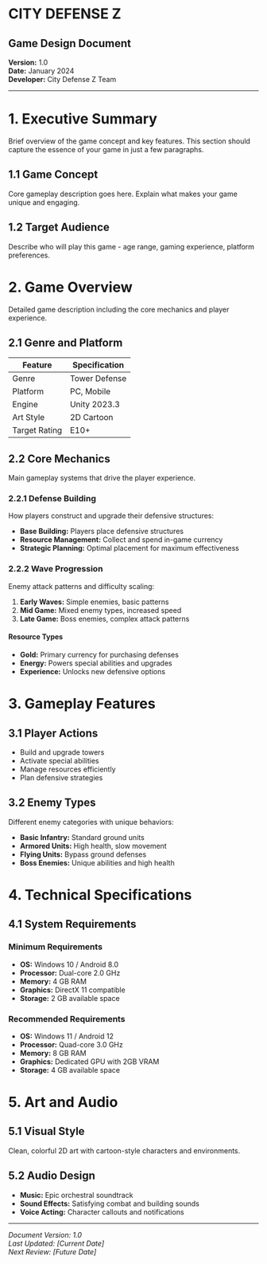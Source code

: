 # CITY DEFENSE Z
## Game Design Document

**Version:** 1.0  
**Date:** January 2024  
**Developer:** City Defense Z Team

---

# 1. Executive Summary

Brief overview of the game concept and key features. This section should capture the essence of your game in just a few paragraphs.

## 1.1 Game Concept

Core gameplay description goes here. Explain what makes your game unique and engaging.

## 1.2 Target Audience

Describe who will play this game - age range, gaming experience, platform preferences.

# 2. Game Overview

Detailed game description including the core mechanics and player experience.

## 2.1 Genre and Platform

| Feature | Specification |
|---------|---------------|
| Genre | Tower Defense |
| Platform | PC, Mobile |
| Engine | Unity 2023.3 |
| Art Style | 2D Cartoon |
| Target Rating | E10+ |

## 2.2 Core Mechanics

Main gameplay systems that drive the player experience.

### 2.2.1 Defense Building

How players construct and upgrade their defensive structures:

- **Base Building:** Players place defensive structures
- **Resource Management:** Collect and spend in-game currency
- **Strategic Planning:** Optimal placement for maximum effectiveness

### 2.2.2 Wave Progression

Enemy attack patterns and difficulty scaling:

1. **Early Waves:** Simple enemies, basic patterns
2. **Mid Game:** Mixed enemy types, increased speed
3. **Late Game:** Boss enemies, complex attack patterns

#### Resource Types

- **Gold:** Primary currency for purchasing defenses
- **Energy:** Powers special abilities and upgrades
- **Experience:** Unlocks new defensive options

# 3. Gameplay Features

## 3.1 Player Actions

- Build and upgrade towers
- Activate special abilities
- Manage resources efficiently
- Plan defensive strategies

## 3.2 Enemy Types

Different enemy categories with unique behaviors:

- **Basic Infantry:** Standard ground units
- **Armored Units:** High health, slow movement
- **Flying Units:** Bypass ground defenses
- **Boss Enemies:** Unique abilities and high health

# 4. Technical Specifications

## 4.1 System Requirements

### Minimum Requirements
- **OS:** Windows 10 / Android 8.0
- **Processor:** Dual-core 2.0 GHz
- **Memory:** 4 GB RAM
- **Graphics:** DirectX 11 compatible
- **Storage:** 2 GB available space

### Recommended Requirements
- **OS:** Windows 11 / Android 12
- **Processor:** Quad-core 3.0 GHz
- **Memory:** 8 GB RAM
- **Graphics:** Dedicated GPU with 2GB VRAM
- **Storage:** 4 GB available space

# 5. Art and Audio

## 5.1 Visual Style

Clean, colorful 2D art with cartoon-style characters and environments.

## 5.2 Audio Design

- **Music:** Epic orchestral soundtrack
- **Sound Effects:** Satisfying combat and building sounds
- **Voice Acting:** Character callouts and notifications

---

*Document Version: 1.0*  
*Last Updated: [Current Date]*  
*Next Review: [Future Date]* 